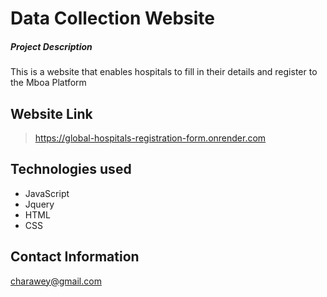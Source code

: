 # Data Collection Website

##### Project Description
This is a website that enables hospitals to fill in their details and register to the Mboa Platform

## Website Link

> https://global-hospitals-registration-form.onrender.com

## Technologies used

- JavaScript
- Jquery
- HTML
- CSS

## Contact Information

<a href="mailto:charawey@gmail.com">charawey@gmail.com</a>
